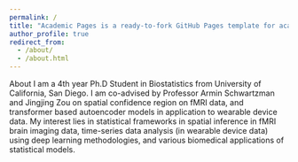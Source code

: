 ```yaml
---
permalink: /
title: "Academic Pages is a ready-to-fork GitHub Pages template for academic personal websites"
author_profile: true
redirect_from: 
  - /about/
  - /about.html
---
```


About
I am a 4th year Ph.D Student in Biostatistics from University of California, San Diego. I am co-advised by Professor Armin Schwartzman and Jingjing Zou on spatial confidence region on fMRI data, and transformer based autoencoder models in application to wearable device data. My interest lies in statistical frameworks in spatial inference in fMRI brain imaging data, time-series data analysis (in wearable device data) using deep learning methodologies, and various biomedical applications of statistical models.
